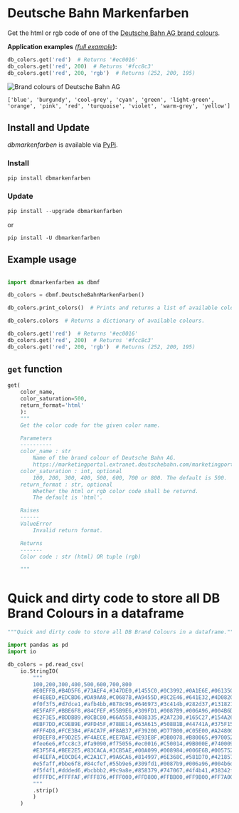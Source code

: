 # Deutsche Bahn Markenfarben
Get the html or rgb code of one of the [Deutsche Bahn AG brand colours](https://marketingportal.extranet.deutschebahn.com/marketingportal/Marke-und-Design/Basiselemente/Farbe).

**Application examples** *([full example](https://github.com/jbnsn/dbmarkenfarben?tab=readme-ov-file#example-usage)***):**
```Python
db_colors.get('red')  # Returns '#ec0016'
db_colors.get('red', 200)  # Returns '#fcc8c3'
db_colors.get('red', 200, 'rgb')  # Returns (252, 200, 195)
```

![Brand colours of Deutsche Bahn AG](overview/overview.png)

`['blue', 'burgundy', 'cool-grey', 'cyan', 'green', 'light-green', 'orange', 'pink', 'red', 'turquoise', 'violet', 'warm-grey', 'yellow']`

## Install and Update

*dbmarkenfarben* is available via [PyPi](https://pypi.org/project/dbmarkenfarben/).

### Install

```Python
pip install dbmarkenfarben
```

### Update

```Python
pip install --upgrade dbmarkenfarben
```
or
```
pip install -U dbmarkenfarben
```

## Example usage

```Python

import dbmarkenfarben as dbmf

db_colors = dbmf.DeutscheBahnMarkenFarben()

db_colors.print_colors()  # Prints and returns a list of available colours.

db_colors.colors  # Returns a dictionary of available colours.

db_colors.get('red')  # Returns '#ec0016'
db_colors.get('red', 200)  # Returns '#fcc8c3'
db_colors.get('red', 200, 'rgb')  # Returns (252, 200, 195)

```

## `get` function

```Python
get(
    color_name,
    color_saturation=500,
    return_format='html'
    ):
    """
    Get the color code for the given color name.

    Parameters
    ----------
    color_name : str
        Name of the brand colour of Deutsche Bahn AG.
        https://marketingportal.extranet.deutschebahn.com/marketingportal/Marke-und-Design/Basiselemente/Farbe
    color_saturation : int, optional
        100, 200, 300, 400, 500, 600, 700 or 800. The default is 500.
    return_format : str, optional
        Whether the html or rgb color code shall be returnd.
        The default is 'html'.

    Raises
    ------
    ValueError
        Invalid return format.

    Returns
    -------
    Color code : str (html) OR tuple (rgb)

    """
```

# Quick and dirty code to store all DB Brand Colours in a dataframe
```Python
"""Quick and dirty code to store all DB Brand Colours in a dataframe."""

import pandas as pd
import io

db_colors = pd.read_csv(
    io.StringIO(
        """
        100,200,300,400,500,600,700,800
        #E0EFFB,#B4D5F6,#73AEF4,#347DE0,#1455C0,#0C3992,#0A1E6E,#061350
        #F4E8ED,#EDCBD6,#DA9AA8,#C0687B,#A9455D,#8C2E46,#641E32,#4D0820
        #f0f3f5,#d7dce1,#afb4bb,#878c96,#646973,#3c414b,#282d37,#131821
        #E5FAFF,#BBE6F8,#84CFEF,#55B9E6,#309FD1,#0087B9,#006A96,#004B6D
        #E2F3E5,#BDDBB9,#8CBC80,#66A558,#408335,#2A7230,#165C27,#154A26
        #EBF7DD,#C9EB9E,#9FD45F,#78BE14,#63A615,#508B1B,#44741A,#375F15
        #FFF4D8,#FCE3B4,#FACA7F,#F8AB37,#F39200,#D77B00,#C05E00,#A24800
        #FDEEF8,#F9D2E5,#F4AECE,#EE7BAE,#E93E8F,#DB0078,#B80065,#970052
        #fee6e6,#fcc8c3,#fa9090,#f75056,#ec0016,#C50014,#9B000E,#740009
        #E3F5F4,#BEE2E5,#83CACA,#3CB5AE,#00A099,#008984,#006E6B,#005752
        #F4EEFA,#E0CDE4,#C2A1C7,#9A6CA6,#814997,#6E368C,#581D70,#421857
        #e5faff,#bbe6f8,#84cfef,#55b9e6,#309fd1,#0087b9,#006a96,#004b6d
        #f5f4f1,#ddded6,#bcbbb2,#9c9a8e,#858379,#747067,#4f4b41,#38342f
        #FFFFDC,#FFFFAF,#FFF876,#FFF000,#FFD800,#FFBB00,#FF9B00,#FF7A00
        """
        .strip()
        )
    )
```
